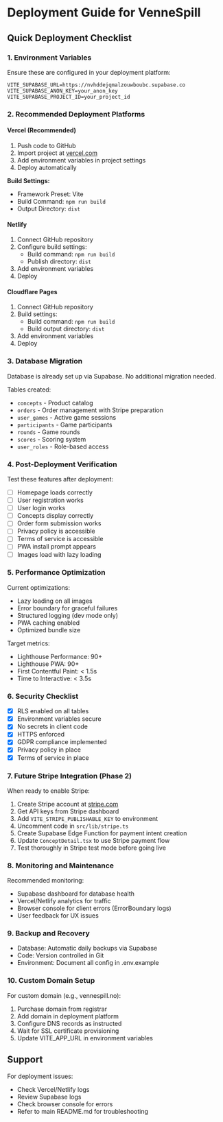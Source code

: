# Deployment Guide for VenneSpill

## Quick Deployment Checklist

### 1. Environment Variables

Ensure these are configured in your deployment platform:

```
VITE_SUPABASE_URL=https://nvhddejqmalzouwboubc.supabase.co
VITE_SUPABASE_ANON_KEY=your_anon_key
VITE_SUPABASE_PROJECT_ID=your_project_id
```

### 2. Recommended Deployment Platforms

#### Vercel (Recommended)
1. Push code to GitHub
2. Import project at [vercel.com](https://vercel.com)
3. Add environment variables in project settings
4. Deploy automatically

**Build Settings:**
- Framework Preset: Vite
- Build Command: `npm run build`
- Output Directory: `dist`

#### Netlify
1. Connect GitHub repository
2. Configure build settings:
   - Build command: `npm run build`
   - Publish directory: `dist`
3. Add environment variables
4. Deploy

#### Cloudflare Pages
1. Connect GitHub repository
2. Build settings:
   - Build command: `npm run build`
   - Build output directory: `dist`
3. Add environment variables
4. Deploy

### 3. Database Migration

Database is already set up via Supabase. No additional migration needed.

Tables created:
- `concepts` - Product catalog
- `orders` - Order management with Stripe preparation
- `user_games` - Active game sessions
- `participants` - Game participants
- `rounds` - Game rounds
- `scores` - Scoring system
- `user_roles` - Role-based access

### 4. Post-Deployment Verification

Test these features after deployment:
- [ ] Homepage loads correctly
- [ ] User registration works
- [ ] User login works
- [ ] Concepts display correctly
- [ ] Order form submission works
- [ ] Privacy policy is accessible
- [ ] Terms of service is accessible
- [ ] PWA install prompt appears
- [ ] Images load with lazy loading

### 5. Performance Optimization

Current optimizations:
- Lazy loading on all images
- Error boundary for graceful failures
- Structured logging (dev mode only)
- PWA caching enabled
- Optimized bundle size

Target metrics:
- Lighthouse Performance: 90+
- Lighthouse PWA: 90+
- First Contentful Paint: < 1.5s
- Time to Interactive: < 3.5s

### 6. Security Checklist

- [x] RLS enabled on all tables
- [x] Environment variables secure
- [x] No secrets in client code
- [x] HTTPS enforced
- [x] GDPR compliance implemented
- [x] Privacy policy in place
- [x] Terms of service in place

### 7. Future Stripe Integration (Phase 2)

When ready to enable Stripe:
1. Create Stripe account at [stripe.com](https://stripe.com)
2. Get API keys from Stripe dashboard
3. Add `VITE_STRIPE_PUBLISHABLE_KEY` to environment
4. Uncomment code in `src/lib/stripe.ts`
5. Create Supabase Edge Function for payment intent creation
6. Update `ConceptDetail.tsx` to use Stripe payment flow
7. Test thoroughly in Stripe test mode before going live

### 8. Monitoring and Maintenance

Recommended monitoring:
- Supabase dashboard for database health
- Vercel/Netlify analytics for traffic
- Browser console for client errors (ErrorBoundary logs)
- User feedback for UX issues

### 9. Backup and Recovery

- Database: Automatic daily backups via Supabase
- Code: Version controlled in Git
- Environment: Document all config in .env.example

### 10. Custom Domain Setup

For custom domain (e.g., vennespill.no):
1. Purchase domain from registrar
2. Add domain in deployment platform
3. Configure DNS records as instructed
4. Wait for SSL certificate provisioning
5. Update VITE_APP_URL in environment variables

## Support

For deployment issues:
- Check Vercel/Netlify logs
- Review Supabase logs
- Check browser console for errors
- Refer to main README.md for troubleshooting

